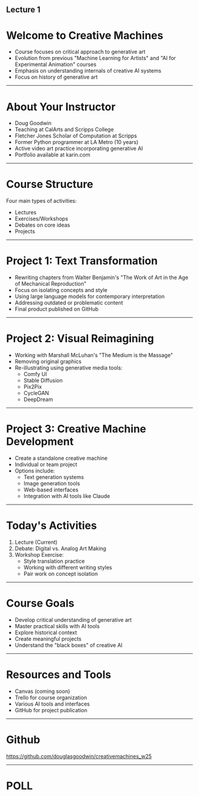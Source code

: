 ## Lecture 1

# Welcome to Creative Machines

- Course focuses on critical approach to generative art
- Evolution from previous "Machine Learning for Artists" and "AI for Experimental Animation" courses
- Emphasis on understanding internals of creative AI systems
- Focus on history of generative art

---

# About Your Instructor

- Doug Goodwin
- Teaching at CalArts and Scripps College
- Fletcher Jones Scholar of Computation at Scripps
- Former Python programmer at LA Metro (10 years)
- Active video art practice incorporating generative AI
- Portfolio available at karin.com

---

# Course Structure

Four main types of activities:

- Lectures
- Exercises/Workshops
- Debates on core ideas
- Projects

---

# Project 1: Text Transformation

- Rewriting chapters from Walter Benjamin's "The Work of Art in the Age of Mechanical Reproduction"
- Focus on isolating concepts and style
- Using large language models for contemporary interpretation
- Addressing outdated or problematic content
- Final product published on GitHub

---

# Project 2: Visual Reimagining

- Working with Marshall McLuhan's "The Medium is the Massage"
- Removing original graphics
- Re-illustrating using generative media tools:
  - Comfy UI
  - Stable Diffusion
  - Pix2Pix
  - CycleGAN
  - DeepDream

---

# Project 3: Creative Machine Development

- Create a standalone creative machine
- Individual or team project
- Options include:
  - Text generation systems
  - Image generation tools
  - Web-based interfaces
  - Integration with AI tools like Claude

---

# Today's Activities

1. Lecture (Current)
2. Debate: Digital vs. Analog Art Making
3. Workshop Exercise:
   - Style translation practice
   - Working with different writing styles
   - Pair work on concept isolation

---

# Course Goals

- Develop critical understanding of generative art
- Master practical skills with AI tools
- Explore historical context
- Create meaningful projects
- Understand the "black boxes" of creative AI

---

# Resources and Tools

- Canvas (coming soon)
- Trello for course organization
- Various AI tools and interfaces
- GitHub for project publication


---

# Github

https://github.com/douglasgoodwin/creativemachines_w25


---


# POLL

